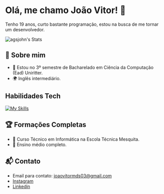 # Olá, me chamo João Vitor! 👋

Tenho 19 anos, curto bastante programação, estou na busca de me tornar um desenvolvedor.

![agsjohn's Stats](https://github-readme-stats-agsjohns-projects.vercel.app/api?username=agsjohn&theme=github_dark_dimmed&show_icons=true&hide_border=true&count_private=true)

## 🚀 Sobre mim

- 🔭 Estou no 3º semestre de Bacharelado em Ciência da Computação (Ead) Uniritter.
- 🌍 Inglês intermediário.

## Habilidades Tech
[![My Skills](https://skillicons.dev/icons?i=java,flutter,mysql,spring,c,html,css,javascript,kotlin)](https://skillicons.dev)

 ## 🏆 Formações Completas

- 🔧 Curso Técnico em Informática na Escola Técnica Mesquita.
- 🌟 Ensino médio completo.


## 📬 Contato

- Email para contato: joaovitormds03@gmail.com
- [Instagram](https://www.instagram.com/agsjohn/)
- [Linkedin](https://www.linkedin.com/in/joaovitormds/)

<!--

Here are some ideas to get you started:

- 🔭 I’m currently working on ...
- 🌱 I’m currently learning ...
- 👯 I’m looking to collaborate on ...
- 🤔 I’m looking for help with ...
- 💬 Ask me about ...
- 📫 How to reach me: ...
- 😄 Pronouns: ...
- ⚡ Fun fact: ...
-->
